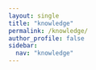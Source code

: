 ```yaml
---
layout: single
title: "knowledge"
permalink: /knowledge/
author_profile: false
sidebar:
  nav: "knowledge"
---
```

